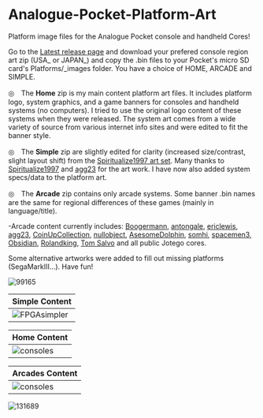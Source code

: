 # Analogue-Pocket-Platform-Art

Platform image files for the Analogue Pocket console and handheld Cores!

Go to the [Latest release page](https://github.com/Shissa43/Analogue-Pocket-Platform-Art/releases/tag/v0.2.7) and download your prefered console region art zip (USA_ or JAPAN_) and copy the .bin files to your Pocket's micro SD card's Platforms/_images folder.
You have a choice of HOME, ARCADE and SIMPLE.

◎　The **Home** zip is my main content platform art files. It includes platform logo, system graphics, and a game banners for consoles and handheld systems (no computers). I tried to use the original logo content of these systems when they were released. The system art comes from a wide variety of source from various internet info sites and were edited to fit the banner style.

◎　The **Simple** zip are slightly edited for clarity (increased size/contrast, slight layout shift) from the [Spiritualize1997 art set](https://github.com/spiritualized1997/openFPGA-Platform-Art-Set). Many thanks to [Spiritualize1997](https://github.com/spiritualized1997) and [agg23](https://github.com/agg23) for the art work. I have now also added system specs/data to the platform art.

◎　The **Arcade** zip contains only arcade systems. Some banner .bin names are the same for regional differences of these games (mainly in language/title). 


-Arcade content currently includes:
[Boogermann](https://github.com/opengateware), [antongale](https://github.com/antongale), [ericlewis](https://github.com/ericlewis), [agg23](https://github.com/agg23/openfpga-pong), [CoinUpCollection](https://github.com/Coin-OpCollection/Distribution-OpenFPGA), [nullobject](https://github.com/nullobject/openfpga-tecmo), [AsesomeDolphin](https://github.com/AwesomeDolphin), [somhi](https://github.com/somhi/FlappyBird), [spacemen3](https://github.com/spacemen3/PDP-1), [Obsidian](https://github.com/obsidian-dot-dev), [Rolandking](https://github.com/rolandking), [Tom Salvo](https://github.com/tsalvo) and all public Jotego cores.

Some alternative artworks were added to fill out missing platforms (SegaMarkIII...).
Have fun!

![99165](https://user-images.githubusercontent.com/123542883/222607932-414202ec-5a4d-444e-8fb3-b7d1d9ac738c.gif)

| Simple Content |
| ------------- |
|  ![FPGAsimpler](https://github.com/Shissa43/Analogue-Pocket-Platform-Art/assets/123542883/3e719f38-fd44-48ce-89ac-b4d33c643692)



 





| Home Content | 
| ------------- |
| ![consoles](https://github.com/Shissa43/Analogue-Pocket-Platform-Art/assets/123542883/bd39da30-a948-435d-a2ea-53fc8f5bc678)


 

| Arcades Content | 
| ------------- |
| ![consoles](https://github.com/Shissa43/Analogue-Pocket-Platform-Art/assets/123542883/18c4ca99-2e5d-4424-b045-524066e694ad)







![131689](https://user-images.githubusercontent.com/123542883/222607670-7210c82e-fa3e-460f-a8e0-ef81bb5c7ec5.gif)
